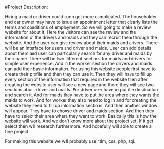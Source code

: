 #Project Description:  
 
 
 
 
Hiring a maid or driver could soon get more complicated. The householder and car owner may
have to issue an appointment letter that clearly lists the terms and conditions of employment. So
we will going to make a review website for about it. Here the visitors can see the review and the
information of the drivers and maids and they can recruit them through the website. And the
user can give review about their maids and drivers. There will be an interface for users and
driver and maids. User can add details about them and user can particularly search for any
driver and maids by their name. There will be two different sections for maids and drivers for
simple user experience. And in the worker section the drivers and maids can add their basic
information. For using this website people first have to create their profile and then they can use
it. Then they will have to fill up every section of the information that required in the website then
after creating the website user will see a new page and there they will see two sections about
driver and maids. For driver user have to put the destination and search it. And for maids they
have to put the area where they wants the maids to work. And for worker they also need to log
in and for creating the website they need to fill up information sections. And then another
window will appear. They have to choose driver and maids section. And then they have to select
their area where they want to work. Basically this is how the website will work. And we don’t
know more about the project yet. If it get select then will research furthermore. And hopefully will
able to create a fine project 
 
 
 
 
 
 
 
For making this website we will probably use htlm, css, php, sql. 
